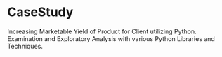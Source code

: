 # CaseStudy
Increasing Marketable Yield of Product for Client utilizing Python. Examination and Exploratory Analysis with various Python Libraries and Techniques.

